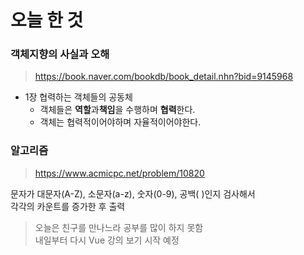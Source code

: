 # 오늘 한 것 

### 객체지향의 사실과 오해
> https://book.naver.com/bookdb/book_detail.nhn?bid=9145968

- 1장 협력하는 객체들의 공동체
    - 객체들은 <b>역할</b>과<b>책임</b>을 수행하며 <b>협력</b>한다.
    - 객체는 협력적이어야하며 자율적이어야한다.
 
 ### 알고리즘
 > https://www.acmicpc.net/problem/10820

 문자가 대문자(A-Z), 소문자(a-z), 숫자(0-9), 공백( )인지 검사해서<br>
 각각의 카운트를 증가한 후 출력

 > 오늘은 친구를 만나느라 공부를 많이 하지 못함<br>
 내일부터 다시 Vue 강의 보기 시작 예정